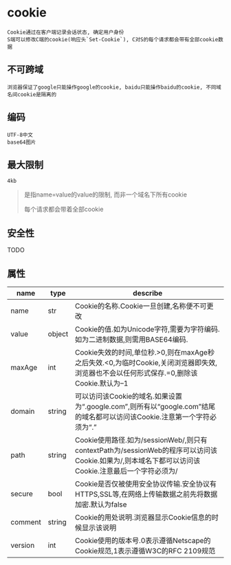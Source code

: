 # cookie

    Cookie通过在客户端记录会话状态, 确定用户身份
    S端可以修改C端的cookie(响应头`Set-Cookie`), C对S的每个请求都会带有全部cookie数据

## 不可跨域

    浏览器保证了google只能操作google的cookie, baidu只能操作baidu的cookie, 不同域名间cookie是隔离的

## 编码

    UTF-8中文
    base64图片

## 最大限制

    4kb

> 是指name=value的value的限制, 而非一个域名下所有cookie
>
> 每个请求都会带着全部cookie

## 安全性

TODO

## 属性

| name    | type   | describe                                                                                                                                          |
| ------- | ------ | ------------------------------------------------------------------------------------------------------------------------------------------------- |
| name    | str    | Cookie的名称.Cookie一旦创建,名称便不可更改                                                                                                        |
| value   | object | Cookie的值.如为Unicode字符,需要为字符编码.如为二进制数据,则需用BASE64编码.                                                                         |
| maxAge  | int    | Cookie失效的时间,单位秒.>0,则在maxAge秒之后失效.<0,为临时Cookie,关闭浏览器即失效,浏览器也不会以任何形式保存.=0,删除该Cookie.默认为–1              |
| domain  | string | 可以访问该Cookie的域名.如果设置为“.google.com”,则所有以“google.com”结尾的域名都可以访问该Cookie.注意第一个字符必须为“.”                           |
| path    | string | Cookie使用路径.如为/sessionWeb/,则只有contextPath为/sessionWeb的程序可以访问该Cookie.如果为/,则本域名下都可以访问该Cookie.注意最后一个字符必须为/ |
| secure  | bool   | Cookie是否仅被使用安全协议传输.安全协议有HTTPS,SSL等,在网络上传输数据之前先将数据加密.默认为false                                        |
| comment | string | Cookie的用处说明.浏览器显示Cookie信息的时候显示该说明                                                                                             |
| version | int    | Cookie使用的版本号.0表示遵循Netscape的Cookie规范,1表示遵循W3C的RFC 2109规范                                                                       |
